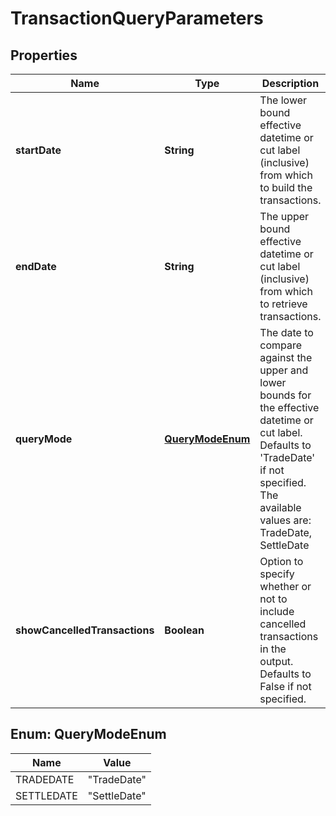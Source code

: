 

# TransactionQueryParameters


## Properties

| Name | Type | Description | Notes |
|------------ | ------------- | ------------- | -------------|
|**startDate** | **String** | The lower bound effective datetime or cut label (inclusive) from which to build the transactions. |  |
|**endDate** | **String** | The upper bound effective datetime or cut label (inclusive) from which to retrieve transactions. |  |
|**queryMode** | [**QueryModeEnum**](#QueryModeEnum) | The date to compare against the upper and lower bounds for the effective datetime or cut label. Defaults to &#39;TradeDate&#39; if not specified. The available values are: TradeDate, SettleDate |  [optional] |
|**showCancelledTransactions** | **Boolean** | Option to specify whether or not to include cancelled transactions in the output. Defaults to False if not specified. |  [optional] |



## Enum: QueryModeEnum

| Name | Value |
|---- | -----|
| TRADEDATE | &quot;TradeDate&quot; |
| SETTLEDATE | &quot;SettleDate&quot; |



